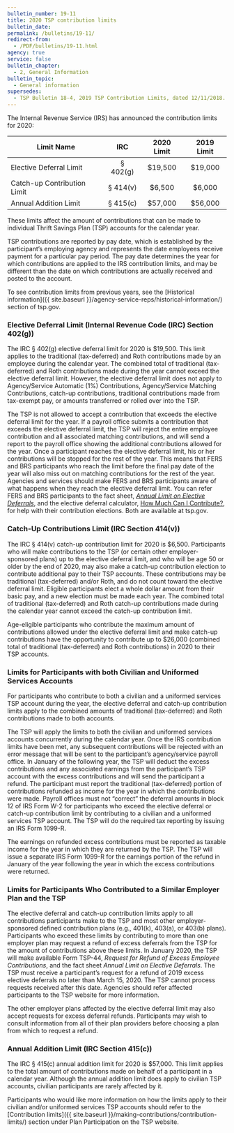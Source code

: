 ```yaml
---
bulletin_number: 19-11
title: 2020 TSP contribution limits
bulletin_date:
permalink: /bulletins/19-11/
redirect-from:
  - /PDF/bulletins/19-11.html
agency: true
service: false
bulletin_chapter:
  - 2, General Information
bulletin_topic:
  - General information
supersedes:
  - TSP Bulletin 18-4, 2019 TSP Contribution Limits, dated 12/11/2018.
---
```



<p>The Internal Revenue Service (IRS) has announced the contribution limits for 2020:</p>
<table class="tableRegular">
<thead>
<tr><th>Limit Name</th><th>IRC</th><th>2020 Limit</th><th>2019 Limit</th></tr>
</thead>
<tbody>
<tr>
<td>Elective Deferral Limit</td>
<td style="text-align: center;">§ 402(g)</td>
<td style="text-align: center;">$19,500</td>
<td style="text-align: center;">$19,000</td>
</tr>
<tr>
<td>Catch-up Contribution Limit</td>
<td style="text-align: center;">§ 414(v)</td>
<td style="text-align: center;">$6,500</td>
<td style="text-align: center;">$6,000</td>
</tr>
<tr>
<td>Annual Addition Limit</td>
<td style="text-align: center;">§ 415(c)</td>
<td style="text-align: center;">$57,000</td>
<td style="text-align: center;">$56,000</td>
</tr>
</tbody>
</table>
<p>These limits affect the amount of contributions that can be made to individual Thrift Savings Plan (TSP) accounts for the calendar year.</p>
<p>TSP contributions are reported by pay date, which is established by the participant’s employing agency and represents the date employees receive payment for a particular pay period. The pay date determines the year for which contributions are applied to the IRS contribution limits, and may be different than the date on which contributions are actually received and posted to the account.</p>
<p>To see contribution limits from previous years, see the [Historical information]({{ site.baseurl }}/agency-service-reps/historical-information/) section of tsp.gov.</p>
<h3>Elective Deferral Limit (Internal Revenue Code (IRC) Section 402(g))</h3>
<p>The IRC § 402(g) elective deferral limit for 2020 is $19,500. This limit applies to the traditional (tax-deferred) and Roth contributions made by an employee during the calendar year. The combined total of traditional (tax-deferred) and Roth contributions made during the year cannot exceed the elective deferral limit. However, the elective deferral limit does not apply to Agency/Service Automatic (1%) Contributions, Agency/Service Matching Contributions, catch-up contributions, traditional contributions made from tax-exempt pay, or amounts transferred or rolled over into the TSP.</p>
<p>The TSP is not allowed to accept a contribution that exceeds the elective deferral limit for the year. If a payroll office submits a contribution that exceeds the elective deferral limit, the TSP will reject the entire employee contribution and all associated matching contributions, and will send a report to the payroll office showing the additional contributions allowed for the year. Once a participant reaches the elective deferral limit, his or her contributions will be stopped for the rest of the year. This means that FERS and BRS participants who reach the limit before the final pay date of the year will also miss out on matching contributions for the rest of the year. Agencies and services should make FERS and BRS participants aware of what happens when they reach the elective deferral limit. You can refer FERS and BRS participants to the fact sheet,&nbsp;<a class="popup pdf" href="../formspubs/tspfs07.pdf"><i>Annual Limit on Elective Deferrals</i></a>, and the elective deferral calculator, <a href="../../PlanningTools/Calculators/electiveContributions.html" target="\_blank">How Much Can I Contribute?</a>, for help with their contribution elections. Both are available at tsp.gov.</p>
<h3>Catch-Up Contributions Limit (IRC Section 414(v))</h3>
<p>The IRC § 414(v) catch-up contribution limit for 2020 is $6,500. Participants who will make contributions to the TSP (or certain other employer-sponsored plans) up to the elective deferral limit, and who will be age 50 or older by the end of 2020, may also make a catch-up contribution election to contribute additional pay to their TSP accounts. These contributions may be traditional (tax-deferred) and/or Roth, and do not count toward the elective deferral limit. Eligible participants elect a whole dollar amount from their basic pay, and a new election must be made each year. The combined total of traditional (tax-deferred) and Roth catch-up contributions made during the calendar year cannot exceed the catch-up contribution limit.</p>
<p>Age-eligible participants who contribute the maximum amount of contributions allowed under the elective deferral limit and make catch-up contributions have the opportunity to contribute up to $26,000 (combined total of traditional (tax-deferred) and Roth contributions) in 2020 to their TSP accounts.</p>
<h3>Limits for Participants with both Civilian and Uniformed Services Accounts</h3>
<p>For participants who contribute to both a civilian and a uniformed services TSP account during the year, the elective deferral and catch-up contribution limits apply to the combined amounts of traditional (tax-deferred) and Roth contributions made to both accounts.</p>
<p>The TSP will apply the limits to both the civilian and uniformed services accounts concurrently during the calendar year. Once the IRS contribution limits have been met, any subsequent contributions will be rejected with an error message that will be sent to the participant’s agency/service payroll office. In January of the following year, the TSP will deduct the excess contributions and any associated earnings from the participant’s TSP account with the excess contributions and will send the participant a refund. The participant must report the traditional (tax-deferred) portion of contributions refunded as income for the year in which the contributions were made. Payroll offices must not “correct” the deferral amounts in block 12 of IRS Form W-2 for participants who exceed the elective deferral or catch-up contribution limit by contributing to a civilian and a uniformed services TSP account. The TSP will do the required tax reporting by issuing an IRS Form 1099-R.</p>
<p>The earnings on refunded excess contributions must be reported as taxable income for the year in which they are returned by the TSP. The TSP will issue a separate IRS Form 1099-R for the earnings portion of the refund in January of the year following the year in which the excess contributions were returned.</p>
<h3>Limits for Participants Who Contributed to a Similar Employer Plan and the TSP</h3>
<p>The elective deferral and catch-up contribution limits apply to all contributions participants make to the TSP and most other employer-sponsored defined contribution plans (e.g., 401(k), 403(a), or 403(b) plans). Participants who exceed these limits by contributing to more than one employer plan may request a refund of excess deferrals from the TSP for the amount of contributions above these limits. In January 2020, the TSP will make available Form TSP-44, <i>Request for Refund of Excess Employee Contributions</i>, and the fact sheet <i>Annual Limit on Elective Deferrals</i>. The TSP must receive a participant’s request for a refund of 2019 excess elective deferrals no later than March 15, 2020. The TSP cannot process requests received after this date. Agencies should refer affected participants to the TSP website for more information.</p>
<p>The other employer plans affected by the elective deferral limit may also accept requests for excess deferral refunds. Participants may wish to consult information from all of their plan providers before choosing a plan from which to request a refund.</p>
<h3>Annual Addition Limit (IRC Section 415(c))</h3>
<p>The IRC § 415(c) annual addition limit for 2020 is $57,000. This limit applies to the total amount of contributions made on behalf of a participant in a calendar year. Although the annual addition limit does apply to civilian TSP accounts, civilian participants are rarely affected by it.</p>
<p>Participants who would like more information on how the limits apply to their civilian and/or uniformed services TSP accounts should refer to the [Contribution limits]({{ site.baseurl }}/making-contributions/contribution-limits/) section under Plan Participation on the TSP website.</p>

<!-- CONTENT END -->
